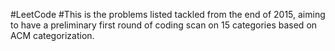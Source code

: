 #LeetCode
#This is the problems listed tackled from the end of 2015, aiming to have a preliminary first round of coding scan on 15 categories based on ACM categorization.
